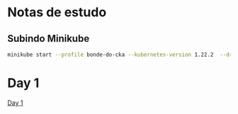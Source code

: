 # Notas de estudo

## Subindo Minikube
```bash
minikube start --profile bonde-do-cka --kubernetes-version 1.22.2  --driver=docker --nodes 3
```


# Day 1

[Day 1](/day_1/README.md)
